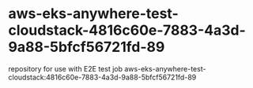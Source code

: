 # aws-eks-anywhere-test-cloudstack-4816c60e-7883-4a3d-9a88-5bfcf56721fd-89
repository for use with E2E test job aws-eks-anywhere-test-cloudstack:4816c60e-7883-4a3d-9a88-5bfcf56721fd-89
